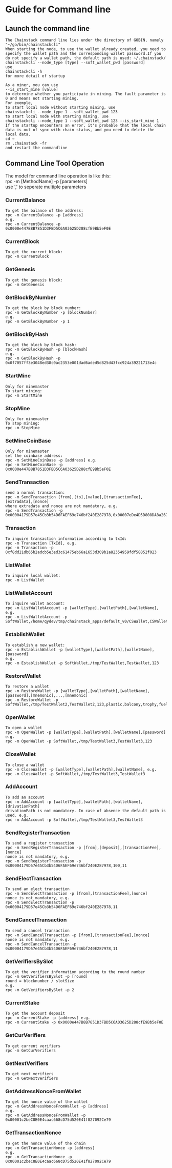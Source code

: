 # Guide for Command line

## Launch the command line
```
The Chainstack command line lies under the directory of GOBIN, namely "~/go/bin/chainstackcli"  
When starting the node, to use the wallet already created, you need to specify the wallet path and the corresponding wallet password.If you do not specify a wallet path, the default path is used: ~/.chainstack/    
chainstackcli --node_type [type] --soft_wallet_pwd [password]  
use  
chainstackcli -h   
for more detail of startup  

As a miner, you can use  
--is_start_mine [value]   
to determine whether you participate in mining. The fault parameter is 0 and means not starting mining.  
For exemple,  
to start local node without starting mining, use  
chainstackcli --node_type 1 --soft_wallet_pwd 123  
to start local node with starting mining, use  
chainstackcli --node_type 1 --soft_wallet_pwd 123 --is_start_mine 1    
If the startup encounters an error, it's probable that the local chain data is out of sync with chain status, and you need to delete the local data.
cd ~  
rm .chainstack -fr  
and restart the commandline  
```

## Command Line Tool Operation
The model for command line operation is like this:  
rpc -m [MethodName] -p [parameters]  
use ',' to seperate multiple parameters  

### CurrentBalance
```
To get the balance of the address:
rpc -m CurrentBalance -p [address]  
e.g.  
rpc -m CurrentBalance -p 0x0000e447B8B7851D3FBD5C6A03625D288cfE9Bb5eF0E
```

### CurrentBlock
```
To get the current block:
rpc -m CurrentBlock
```

### GetGenesis
```
To get the genesis block:
rpc -m GetGenesis
```
### GetBlockByNumber
```
To get the block by block number:
rpc -m GetBlockByNumber -p [blockNumber]   
e.g.  
rpc -m GetBlockByNumber -p 1
```
### GetBlockByHash
```
To get the block by block hash:
rpc -m GetBlockByHash -p [blockHash]  
e.g.  
rpc -m GetBlockByHash -p  0x0f7057ff3e3048ed38c0ac2353e001dad6aded5d825d43fcc924a39221713e4c
```

### StartMine
```
Only for minemaster  
To start mining:
rpc -m StartMine
```

### StopMine
```
Only for minemaster  
To stop mining:
rpc -m StopMine
```

### SetMineCoinBase
```
Only for minemaster   
set the coinbase address:  
rpc -m SetMineCoinBase -p [address] e.g.  
rpc -m SetMineCoinBase -p 0x0000e447B8B7851D3FBD5C6A03625D288cfE9Bb5eF0E
```

### SendTransaction
```
send a normal transaction:
rpc -m SendTransaction [from],[to],[value],[transactionFee],[extradata],[nonce]
where extradata and nonce are not mandatory, e.g.  
rpc -m SendTransaction -p 0x00004179D57e45Cb3b54D6FAEF69e746bf240E287978,0x00007eDe4D5D808DA8a267284b38E00ABccb42889dF2,20000,10
```

### Transaction
```
To inquire transaction information according to txId:  
rpc -m Transaction [TxId], e.g.  
rpc -m Transaction -p 0xf8dd21db65b2adcb5e3ed3c61475eb66a1653d309b1a82354959fdf58852f023
```

### ListWallet
```
To inquire local wallet:
rpc -m ListWallet
```

### ListWalletAccount
```
To inquire wallet account:  
rpc -m ListWalletAccount -p [walletType],[walletPath],[walletName], e.g.  
rpc -m ListWalletAccount -p SoftWallet,/home/qydev/tmp/chainstack_apps/default_v0/CSWallet,CSWallet
```

### EstablishWallet
```
To establish a new wallet:
rpc -m EstablishWallet -p [walletType],[walletPath],[walletName],[password]  
e.g.  
rpc -m EstablishWallet -p SoftWallet,/tmp/TestWallet,TestWallet,123

```
### RestoreWallet
```
To restore a wallet  
rpc -m RestoreWallet -p [walletType],[walletPath],[walletName],[password],[mnemonic],...,[mnemonic]
rpc -m RestoreWallet -p SoftWallet,/tmp/TestWallet2,TestWallet2,123,plastic,balcony,trophy,fuel,vacant,inmate,profit,rival,mimic,cute,hurdle,pig,column,pudding,visit,edge,rhythm,armed,cook,federal,amount,stock,damp,bring
```

### OpenWallet
```
To open a wallet  
rpc -m OpenWallet -p [walletType],[walletPath],[walletName],[password]
e.g.  
rpc -m OpenWallet -p SoftWallet,/tmp/TestWallet3,TestWallet3,123

```

### CloseWallet
```
To close a wallet  
rpc -m CloseWallet -p [walletType],[walletPath],[walletName], e.g.  
rpc -m CloseWallet -p SoftWallet,/tmp/TestWallet3,TestWallet3

```

### AddAccount
```
To add an account  
rpc -m AddAccount -p [walletType],[walletPath],[walletName],[drivationPath]  
drivationPath is not mandatory. In case of absence the default path is used. e.g.  
rpc -m AddAccount -p SoftWallet,/tmp/TestWallet3,TestWallet3
```

### SendRegisterTransaction
```
To send a register transaction  
rpc -m SendRegisterTransaction -p [from],[deposit],[transactionFee],[nonce]
nonce is not mandatory, e.g.  
rpc -m SendRegisterTransaction -p 0x00004179D57e45Cb3b54D6FAEF69e746bf240E287978,100,11
``` 

### SendElectTransaction
```
To send an elect transaction
rpc -m SendElectTransaction -p [from],[transactionFee],[nonce]  
nonce is not mandatory, e.g.  
rpc -m SendElectTransaction -p 0x00004179D57e45Cb3b54D6FAEF69e746bf240E287978,11
``` 

### SendCancelTransaction
```
To send a cancel transaction
rpc -m SendCancelTransaction -p [from],[transactionFee],[nonce]
nonce is not mandatory, e.g.  
rpc -m SendCancelTransaction -p 0x00004179D57e45Cb3b54D6FAEF69e746bf240E287978,11
``` 

### GetVerifiersBySlot
```
To get the verifier information according to the round number  
rpc -m GetVerifiersBySlot -p [round]
round = blocknumber / slotSize 
e.g.  
rpc -m GetVerifiersBySlot -p 2

```

### CurrentStake
```
To get the account deposit
rpc -m CurrentStake -p [address] e.g.
rpc -m CurrentStake -p 0x0000e447B8B7851D3FBD5C6A03625D288cfE9Bb5eF0E

```

### GetCurVerifiers
```
To get current verifiers
rpc -m GetCurVerifiers
```

### GetNextVerifiers
```
To get next verifiers
rpc -m GetNextVerifiers
```

### GetAddressNonceFromWallet
```
To get the nonce value of the wallet
rpc -m GetAddressNonceFromWallet -p [address] 
e.g.  
rpc -m GetAddressNonceFromWallet -p 0x00001c2beC8E0E4caac668cD75d520E41f827092Ce79
```

### GetTransactionNonce
```
To get the nonce value of the chain
rpc -m GetTransactionNonce -p [address] 
e.g.  
rpc -m GetTransactionNonce -p 0x00001c2beC8E0E4caac668cD75d520E41f827092Ce79
```




